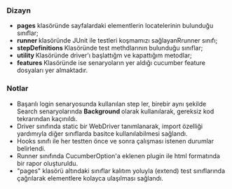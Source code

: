 ### Dizayn

- <b> pages</b> klasöründe sayfalardaki elementlerin locatelerinin bulunduğu sınıflar;
- <b> runner </b> klasöründe JUnit ile testleri koşmamızı sağlayanRrunner sınıfı;
- <b> stepDefinitions </b> Klasöründe test methdlarının bulunduğu sınıflar;
- <b> utility </b> Klasöründe driver'ı başlattığm ve kapattığım metodlar;
- <b> features </b> Klasöründe ise senaryoların yer aldığı cucumber feature dosyaları yer almaktadır.

### Notlar

- Başarılı login senaryosunda kullanılan step ler, birebir aynı şekilde Search senaryolarında <b> Background </b> olarak kullanılarak, gereksiz kod tekrarından kaçınıldı.
- Driver sınıfında static bir WebDriver tanımlanarak, import özelliği yardımıyla diğer sınıflarda basitce kullanılabilmesi sağlandı.
- Hooks sınıfı ile her testten önce ve sonra çalışması istenen durumlar belirlendi.
- Runner sınıfında CucumberOption'a eklenen plugin ile html formatında bir rapor oluşturuldu.
- "pages" klasörü altındaki sınıflar kalıtım yoluyla (extend) test sınıflarında çağrılarak elementlere kolayca ulaşılması sağlandı.